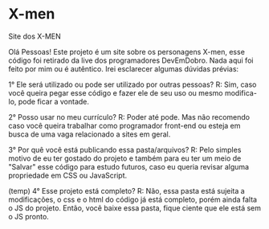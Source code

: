 # X-men
Site dos X-MEN

Olá Pessoas! Este projeto é um site sobre os personagens X-men, esse código foi retirado da live dos programadores DevEmDobro. Nada aqui foi feito por mim ou é autêntico. Irei esclarecer algumas dúvidas prévias:

1° Ele será utilizado ou pode ser utilizado por outras pessoas?
R: Sim, caso você queira pegar esse código e fazer ele de seu uso ou mesmo modifica-lo, pode ficar a vontade.

2° Posso usar no meu currículo?
R: Poder até pode. Mas não recomendo caso você queira trabalhar como programador front-end ou esteja em busca de uma vaga relacionado a sites em geral.

3° Por quê você está publicando essa pasta/arquivos?
R: Pelo simples motivo de eu ter gostado do projeto e também para eu ter um meio de "Salvar" esse código para estudo futuros, caso eu queria revisar alguma propriedade em CSS ou JavaScript.

(temp) 4° Esse projeto está completo?
R: Não, essa pasta está sujeita a modificações, o css e o html do código já está completo, porém ainda falta o JS do projeto. Então, você baixe essa pasta, fique ciente que ele está sem o JS pronto.
